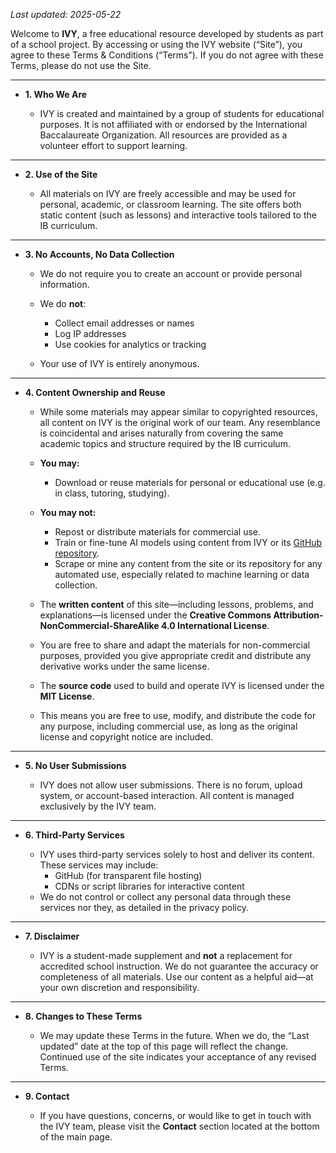 _Last updated: 2025-05-22_

Welcome to **IVY**, a free educational resource developed by students as part of a school project. By accessing or using the IVY website (“Site”), you agree to these Terms & Conditions (“Terms”). If you do not agree with these Terms, please do not use the Site.

---

- **1. Who We Are**

  - IVY is created and maintained by a group of students for educational purposes. It is not affiliated with or endorsed by the International Baccalaureate Organization. All resources are provided as a volunteer effort to support learning.

---

- **2. Use of the Site**

  - All materials on IVY are freely accessible and may be used for personal, academic, or classroom learning. The site offers both static content (such as lessons) and interactive tools tailored to the IB curriculum.

---

- **3. No Accounts, No Data Collection**

  - We do not require you to create an account or provide personal information.
  
  - We do **not**:
    -  Collect email addresses or names
    -  Log IP addresses
    -  Use cookies for analytics or tracking
    
  - Your use of IVY is entirely anonymous.

---
- **4. Content Ownership and Reuse**

  - While some materials may appear similar to copyrighted resources, all content on IVY is the original work of our team. Any resemblance is coincidental and arises naturally from covering the same academic topics and structure required by the IB curriculum.

  - **You may:**
    -  Download or reuse materials for personal or educational use (e.g. in class, tutoring, studying).
  
  - **You may not:**
    -  Repost or distribute materials for commercial use.
    -  Train or fine-tune AI models using content from IVY or its [GitHub repository](https://github.com/NagusameCS/IVY).
    -  Scrape or mine any content from the site or its repository for any automated use, especially related to machine learning or data collection.
  -  The **written content** of this site—including lessons, problems, and explanations—is licensed under the **Creative Commons Attribution-NonCommercial-ShareAlike 4.0 International License**.
    -  You are free to share and adapt the materials for non-commercial purposes, provided you give appropriate credit and distribute any derivative works under the same license.
  -  The **source code** used to build and operate IVY is licensed under the **MIT License**.
    -  This means you are free to use, modify, and distribute the code for any purpose, including commercial use, as long as the original license and copyright notice are included.
---

- **5. No User Submissions**

  - IVY does not allow user submissions. There is no forum, upload system, or account-based interaction. All content is managed exclusively by the IVY team.

---

- **6. Third-Party Services**

  - IVY uses third-party services solely to host and deliver its content. These services may include:
    -  GitHub (for transparent file hosting)
    -  CDNs or script libraries for interactive content
  - We do not control or collect any personal data through these services nor they, as detailed in the privacy policy.
  
---

- **7. Disclaimer**

  - IVY is a student-made supplement and **not** a replacement for accredited school instruction. We do not guarantee the accuracy or completeness of all materials. Use our content as a helpful aid—at your own discretion and responsibility.
  
---
- **8. Changes to These Terms**

  - We may update these Terms in the future. When we do, the “Last updated” date at the top of this page will reflect the change. Continued use of the site indicates your acceptance of any revised Terms.

---

- **9. Contact**

  - If you have questions, concerns, or would like to get in touch with the IVY team, please visit the **Contact** section located at the bottom of the main page.
